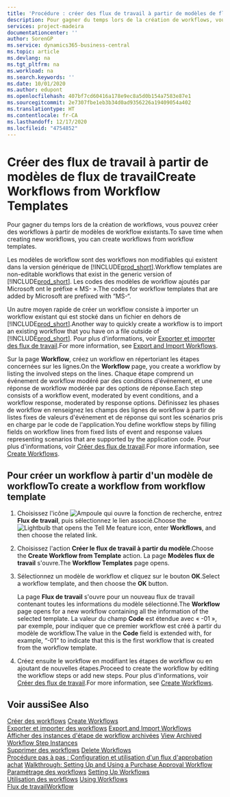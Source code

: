 ```yaml
---
title: 'Procédure : créer des flux de travail à partir de modèles de flux de travail | Microsoft Docs'
description: Pour gagner du temps lors de la création de workflows, vous pouvez créer des workflows à partir de modèles de workflow existants.
services: project-madeira
documentationcenter: ''
author: SorenGP
ms.service: dynamics365-business-central
ms.topic: article
ms.devlang: na
ms.tgt_pltfrm: na
ms.workload: na
ms.search.keywords: ''
ms.date: 10/01/2020
ms.author: edupont
ms.openlocfilehash: 407bf7cd60416a178e9ec8a5d0b154a7583e87e1
ms.sourcegitcommit: 2e7307fbe1eb3b34d0ad9356226a19409054a402
ms.translationtype: HT
ms.contentlocale: fr-CA
ms.lasthandoff: 12/17/2020
ms.locfileid: "4754852"
---
```

# <a name="create-workflows-from-workflow-templates"></a><span data-ttu-id="95ff6-103">Créer des flux de travail à partir de modèles de flux de travail</span><span class="sxs-lookup"><span data-stu-id="95ff6-103">Create Workflows from Workflow Templates</span></span>
<span data-ttu-id="95ff6-104">Pour gagner du temps lors de la création de workflows, vous pouvez créer des workflows à partir de modèles de workflow existants.</span><span class="sxs-lookup"><span data-stu-id="95ff6-104">To save time when creating new workflows, you can create workflows from workflow templates.</span></span>  

 <span data-ttu-id="95ff6-105">Les modèles de workflow sont des workflows non modifiables qui existent dans la version générique de [!INCLUDE[prod_short](includes/prod_short.md)].</span><span class="sxs-lookup"><span data-stu-id="95ff6-105">Workflow templates are non-editable workflows that exist in the generic version of [!INCLUDE[prod_short](includes/prod_short.md)].</span></span> <span data-ttu-id="95ff6-106">Les codes des modèles de workflow ajoutés par Microsoft ont le préfixe « MS- ».</span><span class="sxs-lookup"><span data-stu-id="95ff6-106">The codes for workflow templates that are added by Microsoft are prefixed with “MS-“.</span></span>  

 <span data-ttu-id="95ff6-107">Un autre moyen rapide de créer un workflow consiste à importer un workflow existant qui est stocké dans un fichier en dehors de [!INCLUDE[prod_short](includes/prod_short.md)].</span><span class="sxs-lookup"><span data-stu-id="95ff6-107">Another way to quickly create a workflow is to import an existing workflow that you have on a file outside of [!INCLUDE[prod_short](includes/prod_short.md)].</span></span> <span data-ttu-id="95ff6-108">Pour plus d'informations, voir [Exporter et importer des flux de travail](across-how-to-export-and-import-workflows.md).</span><span class="sxs-lookup"><span data-stu-id="95ff6-108">For more information, see [Export and Import Workflows](across-how-to-export-and-import-workflows.md).</span></span>  

<span data-ttu-id="95ff6-109">Sur la page **Workflow**, créez un workflow en répertoriant les étapes concernées sur les lignes.</span><span class="sxs-lookup"><span data-stu-id="95ff6-109">On the **Workflow** page, you create a workflow by listing the involved steps on the lines.</span></span> <span data-ttu-id="95ff6-110">Chaque étape comprend un événement de workflow modéré par des conditions d'événement, et une réponse de workflow modérée par des options de réponse.</span><span class="sxs-lookup"><span data-stu-id="95ff6-110">Each step consists of a workflow event, moderated by event conditions, and a workflow response, moderated by response options.</span></span> <span data-ttu-id="95ff6-111">Définissez les phases de workflow en renseignez les champs des lignes de workflow à partir de listes fixes de valeurs d'événement et de réponse qui sont les scénarios pris en charge par le code de l'application.</span><span class="sxs-lookup"><span data-stu-id="95ff6-111">You define workflow steps by filling fields on workflow lines from fixed lists of event and response values representing scenarios that are supported by the application code.</span></span> <span data-ttu-id="95ff6-112">Pour plus d'informations, voir [Créer des flux de travail](across-how-to-create-workflows.md).</span><span class="sxs-lookup"><span data-stu-id="95ff6-112">For more information, see [Create Workflows](across-how-to-create-workflows.md).</span></span>  

## <a name="to-create-a-workflow-from-workflow-template"></a><span data-ttu-id="95ff6-113">Pour créer un workflow à partir d'un modèle de workflow</span><span class="sxs-lookup"><span data-stu-id="95ff6-113">To create a workflow from workflow template</span></span>  
1.  <span data-ttu-id="95ff6-114">Choisissez l'icône ![Ampoule qui ouvre la fonction de recherche](media/ui-search/search_small.png "Dites-moi ce que vous voulez faire"), entrez **Flux de travail**, puis sélectionnez le lien associé.</span><span class="sxs-lookup"><span data-stu-id="95ff6-114">Choose the ![Lightbulb that opens the Tell Me feature](media/ui-search/search_small.png "Tell me what you want to do") icon, enter **Workflows**, and then choose the related link.</span></span>  
2.  <span data-ttu-id="95ff6-115">Choisissez l'action **Créer le flux de travail à partir du modèle**.</span><span class="sxs-lookup"><span data-stu-id="95ff6-115">Choose the **Create Workflow from Template** action.</span></span> <span data-ttu-id="95ff6-116">La page **Modèles flux de travail** s'ouvre.</span><span class="sxs-lookup"><span data-stu-id="95ff6-116">The **Workflow Templates** page opens.</span></span>  
3.  <span data-ttu-id="95ff6-117">Sélectionnez un modèle de workflow et cliquez sur le bouton **OK**.</span><span class="sxs-lookup"><span data-stu-id="95ff6-117">Select a workflow template, and then choose the **OK** button.</span></span>  

     <span data-ttu-id="95ff6-118">La page **Flux de travail** s'ouvre pour un nouveau flux de travail contenant toutes les informations du modèle sélectionné.</span><span class="sxs-lookup"><span data-stu-id="95ff6-118">The **Workflow** page opens for a new workflow containing all the information of the selected template.</span></span> <span data-ttu-id="95ff6-119">La valeur du champ **Code** est étendue avec « -01 », par exemple, pour indiquer que ce premier workflow est créé à partir du modèle de workflow.</span><span class="sxs-lookup"><span data-stu-id="95ff6-119">The value in the **Code** field is extended with, for example, “-01” to indicate that this is the first workflow that is created from the workflow template.</span></span>  
4.  <span data-ttu-id="95ff6-120">Créez ensuite le workflow en modifiant les étapes de workflow ou en ajoutant de nouvelles étapes.</span><span class="sxs-lookup"><span data-stu-id="95ff6-120">Proceed to create the workflow by editing the workflow steps or add new steps.</span></span> <span data-ttu-id="95ff6-121">Pour plus d'informations, voir [Créer des flux de travail](across-how-to-create-workflows.md).</span><span class="sxs-lookup"><span data-stu-id="95ff6-121">For more information, see [Create Workflows](across-how-to-create-workflows.md).</span></span>  

## <a name="see-also"></a><span data-ttu-id="95ff6-122">Voir aussi</span><span class="sxs-lookup"><span data-stu-id="95ff6-122">See Also</span></span>  
 <span data-ttu-id="95ff6-123">[Créer des workflows](across-how-to-create-workflows.md) </span><span class="sxs-lookup"><span data-stu-id="95ff6-123">[Create Workflows](across-how-to-create-workflows.md) </span></span>  
 <span data-ttu-id="95ff6-124">[Exporter et importer des workflows](across-how-to-export-and-import-workflows.md) </span><span class="sxs-lookup"><span data-stu-id="95ff6-124">[Export and Import Workflows](across-how-to-export-and-import-workflows.md) </span></span>  
 <span data-ttu-id="95ff6-125">[Afficher des instances d'étape de workflow archivées](across-how-to-view-archived-workflow-step-instances.md) </span><span class="sxs-lookup"><span data-stu-id="95ff6-125">[View Archived Workflow Step Instances](across-how-to-view-archived-workflow-step-instances.md) </span></span>  
 <span data-ttu-id="95ff6-126">[Supprimer des workflows](across-how-to-delete-workflows.md) </span><span class="sxs-lookup"><span data-stu-id="95ff6-126">[Delete Workflows](across-how-to-delete-workflows.md) </span></span>  
 <span data-ttu-id="95ff6-127">[Procédure pas à pas : Configuration et utilisation d'un flux d'approbation achat](walkthrough-setting-up-and-using-a-purchase-approval-workflow.md) </span><span class="sxs-lookup"><span data-stu-id="95ff6-127">[Walkthrough: Setting Up and Using a Purchase Approval Workflow](walkthrough-setting-up-and-using-a-purchase-approval-workflow.md) </span></span>  
 <span data-ttu-id="95ff6-128">[Paramétrage des workflows](across-set-up-workflows.md) </span><span class="sxs-lookup"><span data-stu-id="95ff6-128">[Setting Up Workflows](across-set-up-workflows.md) </span></span>  
 <span data-ttu-id="95ff6-129">[Utilisation des workflows](across-use-workflows.md) </span><span class="sxs-lookup"><span data-stu-id="95ff6-129">[Using Workflows](across-use-workflows.md) </span></span>  
 [<span data-ttu-id="95ff6-130">Flux de travail</span><span class="sxs-lookup"><span data-stu-id="95ff6-130">Workflow</span></span>](across-workflow.md)   
